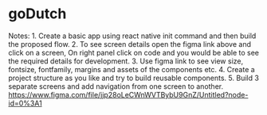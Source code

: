 # goDutch
Notes: 1. Create a basic app using react native init command and then build the proposed flow.
2. To see screen details open the figma link above and click on a screen, On right panel click on code and you would be able to see the required details for development. 
3. Use figma link to see view size, fontsize, fontfamily, margins and assets of the components etc. 
4. Create a project structure as you like and try to build reusable components.
5. Build 3 separate screens and add navigation from one screen to another.
https://www.figma.com/file/jjp28oLeCWnWVTBybU9GnZ/Untitled?node-id=0%3A1
